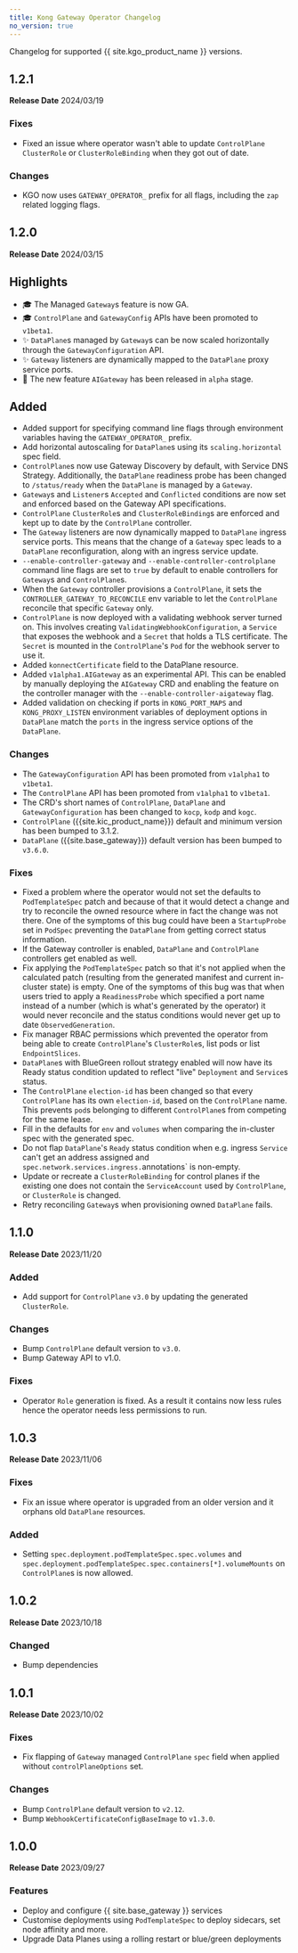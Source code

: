 ```yaml
---
title: Kong Gateway Operator Changelog
no_version: true
---
```


Changelog for supported {{ site.kgo_product_name }} versions.

## 1.2.1

**Release Date** 2024/03/19

### Fixes

* Fixed an issue where operator wasn't able to update `ControlPlane` `ClusterRole` or `ClusterRoleBinding`
  when they got out of date.

### Changes

* KGO now uses `GATEWAY_OPERATOR_` prefix for all flags, including the `zap` related logging flags.

## 1.2.0

**Release Date** 2024/03/15

## Highlights

* 🎓 The Managed `Gateway`s feature is now GA.
* 🎓 `ControlPlane` and `GatewayConfig` APIs have been promoted to `v1beta1`.
* ✨ `DataPlane`s managed by `Gateway`s can be now scaled horizontally through the
  `GatewayConfiguration` API.
* ✨ `Gateway` listeners are dynamically mapped to the `DataPlane` proxy service ports.
* 🧠 The new feature `AIGateway` has been released in `alpha` stage.

## Added

* Added support for specifying command line flags through environment
  variables having the `GATEWAY_OPERATOR_` prefix.
* Add horizontal autoscaling for `DataPlane`s using its `scaling.horizontal` spec
  field.
* `ControlPlane`s now use Gateway Discovery by default, with Service DNS Strategy.
  Additionally, the `DataPlane` readiness probe has been changed to `/status/ready`
  when the `DataPlane` is managed by a `Gateway`.
* `Gateway`s and `Listener`s `Accepted` and `Conflicted` conditions are now set
  and enforced based on the Gateway API specifications.
* `ControlPlane` `ClusterRole`s and `ClusterRoleBinding`s are enforced and kept
  up to date by the `ControlPlane` controller.
* The `Gateway` listeners are now dynamically mapped to `DataPlane` ingress service
  ports. This means that the change of a `Gateway` spec leads to a `DataPlane` reconfiguration,
  along with an ingress service update.
* `--enable-controller-gateway` and `--enable-controller-controlplane` command
  line flags are set to `true` by default to enable controllers for `Gateway`s
  and `ControlPlane`s.
* When the `Gateway` controller provisions a `ControlPlane`, it sets the `CONTROLLER_GATEWAY_TO_RECONCILE`
  env variable to let the `ControlPlane` reconcile
  that specific `Gateway` only.
* `ControlPlane` is now deployed with a validating webhook server turned on. This
  involves creating `ValidatingWebhookConfiguration`, a `Service` that exposes the
  webhook and a `Secret` that holds a TLS certificate. The `Secret` is mounted in
  the `ControlPlane`'s `Pod` for the webhook server to use it.
* Added `konnectCertificate` field to the DataPlane resource.
* Added `v1alpha1.AIGateway` as an experimental API. This can be enabled by
  manually deploying the `AIGateway` CRD and enabling the feature on the
  controller manager with the `--enable-controller-aigateway` flag.
* Added validation on checking if ports in `KONG_PORT_MAPS` and `KONG_PROXY_LISTEN`
  environment variables of deployment options in `DataPlane` match the `ports`
  in the ingress service options of the `DataPlane`.

### Changes

* The `GatewayConfiguration` API has been promoted from `v1alpha1` to `v1beta1`.
* The `ControlPlane` API has been promoted from `v1alpha1` to `v1beta1`.
* The CRD's short names of `ControlPlane`, `DataPlane` and `GatewayConfiguration`
  has been changed to `kocp`, `kodp` and `kogc`.
* `ControlPlane` ({{site.kic_product_name}}) default and minimum version has been
  bumped to 3.1.2.
* `DataPlane` ({{site.base_gateway}}) default version has been bumped to `v3.6.0`.

### Fixes

* Fixed a problem where the operator would not set the defaults to `PodTemplateSpec`
  patch and because of that it would detect a change and try to reconcile the owned
  resource where in fact the change was not there.
  One of the symptoms of this bug could have been a `StartupProbe` set in `PodSpec`
  preventing the `DataPlane` from getting correct status information.
* If the Gateway controller is enabled, `DataPlane` and `ControlPlane` controllers
  get enabled as well.
* Fix applying the `PodTemplateSpec` patch so that it's not applied when the
  calculated patch (resulting from the generated manifest and current in-cluster
  state) is empty.
  One of the symptoms of this bug was that when users tried to apply a `ReadinessProbe`
  which specified a port name instead of a number (which is what's generated by
  the operator) it would never reconcile and the status conditions would never get
  up to date `ObservedGeneration`.
* Fix manager RBAC permissions which prevented the operator from being able to
  create `ControlPlane`'s `ClusterRole`s, list pods or list `EndpointSlices`.
* `DataPlane`s with BlueGreen rollout strategy enabled will now have its Ready status
  condition updated to reflect "live" `Deployment` and `Service`s status.
* The `ControlPlane` `election-id` has been changed so that every `ControlPlane`
  has its own `election-id`, based on the `ControlPlane` name. This prevents `pod`s
  belonging to different `ControlPlane`s from competing for the same lease.
* Fill in the defaults for `env` and `volumes` when comparing the in-cluster spec
  with the generated spec.
* Do not flap `DataPlane`'s `Ready` status condition when e.g. ingress `Service`
  can't get an address assigned and `spec.network.services.ingress.`annotations`
  is non-empty.
* Update or recreate a `ClusterRoleBinding` for control planes if the existing
  one does not contain the `ServiceAccount` used by `ControlPlane`, or
  `ClusterRole` is changed.
* Retry reconciling `Gateway`s when provisioning owned `DataPlane` fails.

## 1.1.0

**Release Date** 2023/11/20

### Added

* Add support for `ControlPlane` `v3.0` by updating the generated `ClusterRole`.

### Changes

* Bump `ControlPlane` default version to `v3.0`.
* Bump Gateway API to v1.0.

### Fixes

* Operator `Role` generation is fixed. As a result it contains now less rules
  hence the operator needs less permissions to run.

## 1.0.3

**Release Date** 2023/11/06

### Fixes

* Fix an issue where operator is upgraded from an older version and it orphans
  old `DataPlane` resources.

### Added

* Setting `spec.deployment.podTemplateSpec.spec.volumes` and
  `spec.deployment.podTemplateSpec.spec.containers[*].volumeMounts` on `ControlPlane`s
  is now allowed.

## 1.0.2

**Release Date** 2023/10/18

### Changed

* Bump dependencies

## 1.0.1

**Release Date** 2023/10/02

### Fixes

* Fix flapping of `Gateway` managed `ControlPlane` `spec` field when applied without `controlPlaneOptions` set.

### Changes

* Bump `ControlPlane` default version to `v2.12`.
* Bump `WebhookCertificateConfigBaseImage` to `v1.3.0`.

## 1.0.0

**Release Date** 2023/09/27

### Features

* Deploy and configure {{ site.base_gateway }} services
* Customise deployments using `PodTemplateSpec` to deploy sidecars, set node affinity and more.
* Upgrade Data Planes using a rolling restart or blue/green deployments
